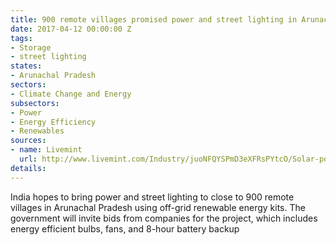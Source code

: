 ```yaml
---
title: 900 remote villages promised power and street lighting in Arunachal Pradesh
date: 2017-04-12 00:00:00 Z
tags:
- Storage
- street lighting
states:
- Arunachal Pradesh
sectors:
- Climate Change and Energy
subsectors:
- Power
- Energy Efficiency
- Renewables
sources:
- name: Livemint
  url: http://www.livemint.com/Industry/juoNFQYSPmD3eXFRsPYtcO/Solar-power-to-light-up-remote-Arunachal-Pradesh-villages.html
details: 
---
```


India hopes to bring power and street lighting to close to 900 remote villages in Arunachal Pradesh using off-grid renewable energy kits. The government will invite bids from companies for the project, which includes energy efficient bulbs, fans, and 8-hour battery backup
